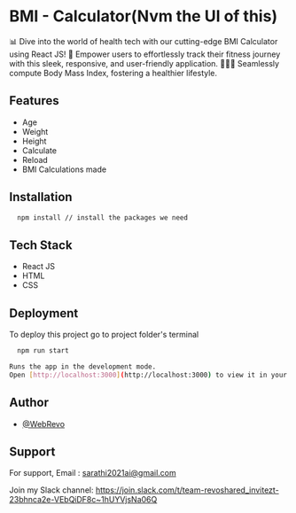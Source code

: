 # BMI - Calculator(Nvm the UI of this)
📊 Dive into the world of health tech with our cutting-edge BMI Calculator using React JS! 🚀 Empower users to effortlessly track their fitness journey with this sleek, responsive, and user-friendly application. 💪🏋️‍♂️ Seamlessly compute Body Mass Index, fostering a healthier lifestyle.

## Features

- Age
- Weight
- Height
- Calculate
- Reload
- BMI Calculations made

## Installation

```bash
  npm install // install the packages we need
```
## Tech Stack

- React JS
- HTML
- CSS


## Deployment

To deploy this project go to project folder's terminal

```bash
  npm run start
```

```bash
Runs the app in the development mode.
Open [http://localhost:3000](http://localhost:3000) to view it in your browser.

```

## Author

- [@WebRevo](https://github.com/WebRevo)


## Support

For support,
Email : sarathi2021ai@gmail.com

Join my Slack channel:
https://join.slack.com/t/team-revoshared_invitezt-23bhnca2e-VEbQiDF8c~1hUYVjsNa06Q


